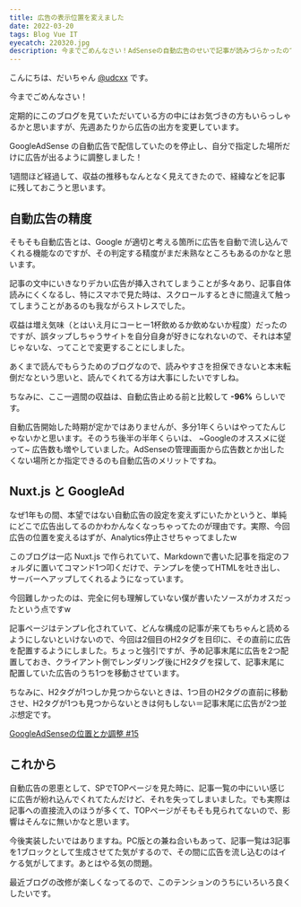 ```yaml
---
title: 広告の表示位置を変えました
date: 2022-03-20
tags: Blog Vue IT
eyecatch: 220320.jpg
description: 今までごめんなさい！AdSenseの自動広告のせいで記事が読みづらかったので改善しました。
---
```


こんにちは、だいちゃん [@udcxx](https://twitter.com/udc_xx) です。

今までごめんなさい！

定期的にこのブログを見ていただいている方の中にはお気づきの方もいらっしゃるかと思いますが、先週あたりから広告の出方を変更しています。

GoogleAdSense の自動広告で配信していたのを停止し、自分で指定した場所だけに広告が出るように調整しました！

1週間ほど経過して、収益の推移もなんとなく見えてきたので、経緯などを記事に残しておこうと思います。

## 自動広告の精度

そもそも自動広告とは、Google が適切と考える箇所に広告を自動で流し込んでくれる機能なのですが、その判定する精度がまだ未熟なところもあるのかなと思います。

記事の文中にいきなりデカい広告が挿入されてしまうことが多々あり、記事自体読みにくくなるし、特にスマホで見た時は、スクロールするときに間違えて触ってしまうことがあるのも我ながらストレスでした。

収益は増え気味（とはいえ月にコーヒー1杯飲めるか飲めないか程度）だったのですが、誤タップしちゃうサイトを自分自身が好きになれないので、それは本望じゃないな、ってことで変更することにしました。

あくまで読んでもらうためのブログなので、読みやすさを担保できないと本末転倒だなという思いと、読んでくれてる方は大事にしたいですしね。

ちなみに、ここ一週間の収益は、自動広告止める前と比較して **-96%** らしいです。

自動広告開始した時期が定かではありませんが、多分1年くらいはやってたんじゃないかと思います。そのうち後半の半年くらいは、 ~Googleのオススメに従って~ 広告数も増やしていました。AdSenseの管理画面から広告数とか出したくない場所とか指定できるのも自動広告のメリットですね。

## Nuxt.js と GoogleAd

なぜ1年もの間、本望ではない自動広告の設定を変えずにいたかというと、単純にどこで広告出してるのかわかんなくなっちゃってたのが理由です。実際、今回広告の位置を変えるはずが、Analytics停止させちゃってましたw

このブログは一応 Nuxt.js で作られていて、Markdownで書いた記事を指定のフォルダに置いてコマンド1つ叩くだけで、テンプレを使ってHTMLを吐き出し、サーバーへアップしてくれるようになっています。

今回難しかったのは、完全に何も理解していない僕が書いたソースがカオスだったという点ですw

記事ページはテンプレ化されていて、どんな構成の記事が来てもちゃんと読めるようにしないといけないので、今回は2個目のH2タグを目印に、その直前に広告を配置するようにしました。ちょっと強引ですが、予め記事末尾に広告を2つ配置しておき、クライアント側でレンダリング後にH2タグを探して、記事末尾に配置していた広告のうち1つを移動させています。

ちなみに、H2タグが1つしか見つからないときは、1つ目のH2タグの直前に移動させ、H2タグが1つも見つからないときは何もしない＝記事末尾に広告が2つ並ぶ想定です。

[GoogleAdSenseの位置とか調整 #15](https://github.com/udcxx/blog-udcxx-me/issues/15)

## これから

自動広告の恩恵として、SPでTOPページを見た時に、記事一覧の中にいい感じに広告が紛れ込んでくれてたんだけど、それを失ってしまいました。でも実際は記事への直接流入のほうが多くて、TOPページがそもそも見られてないので、影響はそんなに無いかなと思います。

今後実装したいではありますね。PC版との兼ね合いもあって、記事一覧は3記事を1ブロックとして生成させてた気がするので、その間に広告を流し込むのはイケる気がしてます。あとはやる気の問題。

最近ブログの改修が楽しくなってるので、このテンションのうちにいろいろ良くしたいです。
